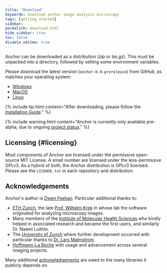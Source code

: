 ```yaml
---
title: "Download"
keywords: download anchor image analysis microscopy
tags: [getting_started]
sidebar:
permalink: download.html
hide_sidebar: true
toc: false
disable_editme: true
---
```


Anchor can be downloaded as a distribution (*zip* or *tar.gz*). This must be unpacked into a directory, followed by setting some environment variables.

Please download the latest version (`anchor-0.9-prerelease`) from GitHub, as matches your operating system:

- [Windows](https://github.com/anchoranalysis/anchor-assembly/releases/download/0.9-prerelease/anchor-0.9-prerelease-windows.zip)
- [MacOS](https://github.com/anchoranalysis/anchor-assembly/releases/download/0.9-prerelease/anchor-0.9-prerelease-macos.tar.gz)
- [Linux](https://github.com/anchoranalysis/anchor-assembly/releases/download/0.9-prerelease/anchor-0.9-prerelease-linux.tar.gz)

{% include tip.html content="After downloading, please follow the [Installation Guide](installation.html)." %}

{% include warning.html content="Anchor is currently only available pre-alpha, due to ongoing [project status](/index.html#projectStatus)." %}

## Licensing {#licensing}

Most components of Anchor are licensed under the permissive open-source MIT License. A small number are licensed under the less-permissive GPLv3. As a hybrid of both, the Anchor distribution is GPLv3 licensed. Please see the `LICENSE.txt` in each repository and distribution.

## Acknowledgements

Anchor's author is [Owen Feehan](http://www.owenfeehan.com/). Particular additional thanks to:

* [ETH Zurich](https://ethz.ch/en.html), the late [Prof. Wilhelm Krek](https://mhs.biol.ethz.ch/research/krek/biography-krek.html) in whose lab the software originated for analyzing microscopy images.
* Many members of the [Institute of Molecular Health Sciences](https://mhs.biol.ethz.ch/) who kindly helped in associated research and became the first users, and similarly Dr. Naemi Luithle.
* The [University of Zurich](https://www.uzh.ch/en.html) where further development occurred with particular thanks to [Dr. Lars Malmstrom](http://2ddb.org/).
* [Hoffmann-La Roche](https://www.roche.com/) with usage and advancement across several imaging projects.

Many additional [acknowledgements](acknowledgements.html) are owed to the many libraries it publicly depends on.